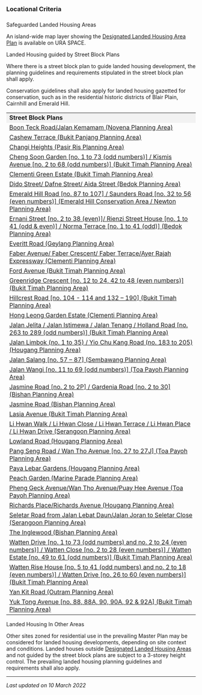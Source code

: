 ### Locational Criteria

### 

<a href="#Safeguarded-Landed-Housing-Areas"
class="collapsible collapsed" data-toggle="collapse"></a>

Safeguarded Landed Housing Areas

An island-wide map layer showing the
<a href="https://www.ura.gov.sg/maps/index.html?service=CTRLPLAN"
target="_blank">Designated Landed Housing Area Plan</a> is available on
URA SPACE.

<a href="#Streetblock-Plans" class="collapsible collapsed"
data-toggle="collapse"></a>

Landed Housing guided by Street Block Plans

Where there is a street block plan to guide landed housing development,
the planning guidelines and requirements stipulated in the street block
plan shall apply.

Conservation guidelines shall also apply for landed housing gazetted for
conservation, such as in the residential historic districts of Blair
Plain, Cairnhill and Emerald Hill.

<table>
<tbody>
<tr class="odd">
<td style="background-color: #f2f2f2"><strong>Street Block
Plans</strong></td>
</tr>
<tr class="even">
<td><span></span><a
href="https://www.ura.gov.sg/-/media/Corporate/Guidelines/Development-control/Street-Block-Plans/Boon-Teck-Road_Jalan-Kemamam.pdf">Boon
Teck Road/Jalan Kemamam (Novena Planning Area)</a></td>
</tr>
<tr class="odd">
<td><span></span><a
href="https://www.ura.gov.sg/-/media/Corporate/Guidelines/Development-control/Street-Block-Plans/Cashew-Terrace.pdf">Cashew
Terrace (Bukit Panjang Planning Area)</a></td>
</tr>
<tr class="even">
<td><span></span><a
href="https://www.ura.gov.sg/-/media/Corporate/Guidelines/Development-control/Street-Block-Plans/Changi-Heights.pdf">Changi
Heights (Pasir Ris Planning Area)</a></td>
</tr>
<tr class="odd">
<td><span></span><a
href="https://www.ura.gov.sg/-/media/Corporate/Guidelines/Development-control/Street-Block-Plans/Cheng-Soon-Garden-Kismis-Avenue.pdf">Cheng
Soon Garden [no. 1 to 73 (odd numbers)] / Kismis Avenue [no. 2 to 68
(odd numbers)] (Bukit Timah Planning Area)</a></td>
</tr>
<tr class="even">
<td><span></span><a
href="https://www.ura.gov.sg/-/media/Corporate/Guidelines/Development-control/Street-Block-Plans/Clementi-Green-Estate.pdf">Clementi
Green Estate (Bukit Timah Planning Area)</a></td>
</tr>
<tr class="odd">
<td><span></span><a
href="https://www.ura.gov.sg/-/media/Corporate/Guidelines/Development-control/Street-Block-Plans/Dido-Street-Dafne-Street-Aida-Street.pdf">Dido
Street/ Dafne Street/ Aida Street (Bedok Planning Area)</a></td>
</tr>
<tr class="even">
<td><span></span><a
href="https://www.ura.gov.sg/-/media/Corporate/Guidelines/Development-control/Street-Block-Plans/Emerald-Hill-Road-Saunders-Road.pdf">Emerald
Hill Road [no. 87 to 107] / Saunders Road [no. 32 to 56 (even numbers)]
(Emerald Hill Conservation Area / Newton Planning Area)</a></td>
</tr>
<tr class="odd">
<td><span></span><a
href="https://www.ura.gov.sg/-/media/Corporate/Guidelines/Development-control/Street-Block-Plans/Ernani-Street-Rienzi-Street.pdf">Ernani
Street [no. 2 to 38 (even)]/ Rienzi Street House [no. 1 to 41 (odd &amp;
even)] / Norma Terrace [no. 1 to 41 (odd)] (Bedok Planning
Area)</a></td>
</tr>
<tr class="even">
<td><span></span><a
href="https://www.ura.gov.sg/-/media/Corporate/Guidelines/Development-control/Street-Block-Plans/Everitt-Road.pdf">Everitt
Road (Geylang Planning Area)</a></td>
</tr>
<tr class="odd">
<td><a
href="https://www.ura.gov.sg/-/media/Corporate/Guidelines/Development-control/Street-Block-Plans/Faber-Avenue_Faber-Crescent_Faber-Terrace_Ayer-Rajah-Expressway.pdf"
target="_blank">Faber Avenue/ Faber Crescent/ Faber Terrace/Ayer Rajah
Expressway (Clementi Planning Area)</a></td>
</tr>
<tr class="even">
<td><span></span><a
href="https://www.ura.gov.sg/-/media/Corporate/Guidelines/Development-control/Street-Block-Plans/Ford-Avenue.pdf">Ford
Avenue (Bukit Timah Planning Area)</a></td>
</tr>
<tr class="odd">
<td><span></span><a
href="https://www.ura.gov.sg/Corporate/Data/circulars/2019/Jul/dc19-13"
target="_blank">Greenridge Crescent [no. 12 to 24, 42 to 48 (even
numbers)] (Bukit Timah Planning Area)</a></td>
</tr>
<tr class="even">
<td><span></span><a
href="https://www.ura.gov.sg/-/media/Corporate/Guidelines/Development-control/Street-Block-Plans/Hillcrest-Road.pdf">Hillcrest
Road [no. 104 - 114 and 132 – 190] (Bukit Timah Planning Area)</a></td>
</tr>
<tr class="odd">
<td><span></span><a
href="https://www.ura.gov.sg/-/media/Corporate/Guidelines/Development-control/Street-Block-Plans/Hong-Leong-Garden-Estate.pdf">Hong
Leong Garden Estate (Clementi Planning Area)</a></td>
</tr>
<tr class="even">
<td><span></span><a
href="https://www.ura.gov.sg/-/media/Corporate/Guidelines/Development-control/Street-Block-Plans/Jalan-Jelita-Jalan-Istimewa-Jalan-Tenang-Holland-Road.pdf">Jalan
Jelita / Jalan Istimewa / Jalan Tenang / Holland Road [no. 263 to 289
(odd numbers)] (Bukit Timah Planning Area)</a></td>
</tr>
<tr class="odd">
<td><span></span><a
href="https://www.ura.gov.sg/-/media/Corporate/Guidelines/Development-control/Street-Block-Plans/Jalan-Limbok-Yio-Chu-Kang-Road.pdf">Jalan
Limbok (no. 1 to 35) / Yio Chu Kang Road (no. 183 to 205)(Hougang
Planning Area)</a></td>
</tr>
<tr class="even">
<td><span></span><a
href="https://www.ura.gov.sg/-/media/Corporate/Guidelines/Development-control/Street-Block-Plans/Jalan-Salang.pdf">Jalan
Salang [no. 57 – 87] (Sembawang Planning Area)</a></td>
</tr>
<tr class="odd">
<td><span></span><a
href="https://www.ura.gov.sg/-/media/Corporate/Guidelines/Development-control/Street-Block-Plans/Jalan-Wangi.pdf">Jalan
Wangi [no. 11 to 69 [odd numbers)] (Toa Payoh Planning Area)</a></td>
</tr>
<tr class="even">
<td><span></span><a
href="https://www.ura.gov.sg/-/media/Corporate/Guidelines/Development-control/Street-Block-Plans/Jasmine-Road-Gardenia-Road.pdf">Jasmine
Road [no. 2 to 2P] / Gardenia Road [no. 2 to 30] (Bishan Planning
Area)</a></td>
</tr>
<tr class="odd">
<td><span></span><a
href="https://www.ura.gov.sg/-/media/Corporate/Guidelines/Development-control/Street-Block-Plans/Jasmine-Road.pdf">Jasmine
Road (Bishan Planning Area)</a></td>
</tr>
<tr class="even">
<td><span></span><a
href="https://www.ura.gov.sg/-/media/Corporate/Guidelines/Development-control/Street-Block-Plans/Lasia-Avenue.pdf">Lasia
Avenue (Bukit Timah Planning Area)</a></td>
</tr>
<tr class="odd">
<td><span></span><a
href="https://www.ura.gov.sg/-/media/Corporate/Guidelines/Development-control/Street-Block-Plans/Along-Li-Hwan-Walk-Li-Hwan-Close-Li-Hwan-Terrace-Li-Hwan-Place--Li-Hwan-Drive.pdf">Li
Hwan Walk / Li Hwan Close / Li Hwan Terrace / Li Hwan Place / Li Hwan
Drive (Serangoon Planning Area)</a></td>
</tr>
<tr class="even">
<td><span></span><a
href="https://www.ura.gov.sg/-/media/Corporate/Guidelines/Development-control/Street-Block-Plans/Lowland-Road.pdf">Lowland
Road (Hougang Planning Area)</a></td>
</tr>
<tr class="odd">
<td><span></span><a
href="https://www.ura.gov.sg/-/media/Corporate/Guidelines/Development-control/Street-Block-Plans/Pang-Seng-Road-Wan-Tho-Avenue.pdf">Pang
Seng Road / Wan Tho Avenue [no. 27 to 27J] (Toa Payoh Planning
Area)</a></td>
</tr>
<tr class="even">
<td><span></span><a
href="https://www.ura.gov.sg/-/media/Corporate/Guidelines/Development-control/Street-Block-Plans/Paya-Lebar-Gardens.pdf">Paya
Lebar Gardens (Hougang Planning Area)</a></td>
</tr>
<tr class="odd">
<td><span></span><a
href="https://www.ura.gov.sg/-/media/Corporate/Guidelines/Development-control/Street-Block-Plans/Peach-Garden.pdf">Peach
Garden (Marine Parade Planning Area)</a></td>
</tr>
<tr class="even">
<td><span></span><a
href="https://www.ura.gov.sg/-/media/Corporate/Guidelines/Development-control/Street-Block-Plans/Pheng-Geck-Avenue_Wan-Tho-Avenue_Puay-Hee-Avenue.pdf">Pheng
Geck Avenue/Wan Tho Avenue/Puay Hee Avenue (Toa Payoh Planning
Area)</a></td>
</tr>
<tr class="odd">
<td><span></span><a
href="https://www.ura.gov.sg/-/media/Corporate/Guidelines/Development-control/Street-Block-Plans/Richards-Place_Richards-Avenue.pdf">Richards
Place/Richards Avenue (Hougang Planning Area)</a></td>
</tr>
<tr class="even">
<td><span></span><a
href="https://www.ura.gov.sg/-/media/Corporate/Guidelines/Development-control/Street-Block-Plans/Along-Seletar-Road-from-Jalan-Lebat-Daun_Jalan-Joran-to-Seletar-Close.pdf">Seletar
Road from Jalan Lebat Daun/Jalan Joran to Seletar Close (Serangoon
Planning Area)</a></td>
</tr>
<tr class="odd">
<td><span></span><a
href="https://www.ura.gov.sg/Corporate/Data/circulars/2018/Nov/dc18-10"
target="_blank">The Inglewood (Bishan Planning Area)</a></td>
</tr>
<tr class="even">
<td><span></span><a
href="https://www.ura.gov.sg/-/media/Corporate/Guidelines/Development-control/Street-Block-Plans/Watten-Drive.pdf">Watten
Drive [no. 1 to 73 (odd numbers) and no. 2 to 24 (even numbers)] /
Watten Close [no. 2 to 28 (even numbers)] / Watten Estate [no. 49 to 61
(odd numbers)] (Bukit Timah Planning Area)</a></td>
</tr>
<tr class="odd">
<td><span></span><a
href="https://www.ura.gov.sg/-/media/Corporate/Guidelines/Development-control/Street-Block-Plans/Watten-Rise.pdf">Watten
Rise House [no. 5 to 41 (odd numbers) and no. 2 to 18 (even numbers)] /
Watten Drive [no. 26 to 60 (even numbers)] (Bukit Timah Planning
Area)</a></td>
</tr>
<tr class="even">
<td><span></span><a
href="https://www.ura.gov.sg/-/media/Corporate/Guidelines/Development-control/Street-Block-Plans/Yan-Kit-Road.pdf">Yan
Kit Road (Outram Planning Area)</a></td>
</tr>
<tr class="odd">
<td><span></span><a
href="https://www.ura.gov.sg/-/media/Corporate/Guidelines/Development-control/Street-Block-Plans/Yuk-Tong-Avenue.pdf">Yuk
Tong Avenue [no. 88, 88A, 90, 90A, 92 &amp; 92A] (Bukit Timah Planning
Area)</a></td>
</tr>
</tbody>
</table>

<a href="#Other-Areas" class="collapsible collapsed"
data-toggle="collapse"></a>

Landed Housing In Other Areas

Other sites zoned for residential use in the prevailing Master Plan may
be considered for landed housing developments, depending on site context
and conditions. Landed houses outside
<a href="https://www.ura.gov.sg/maps/index.html?service=CTRLPLAN"
target="_blank">Designated Landed Housing Areas</a> and not guided by
the street block plans are subject to a 3-storey height control. The
prevailing landed housing planning guidelines and requirements shall
also apply.

------------------------------------------------------------------------

*Last updated on 10 March 2022*
